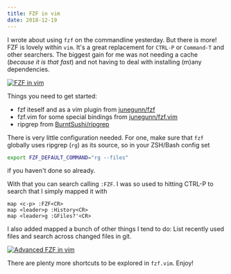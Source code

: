 ```yaml
---
title: FZF in vim
date: 2018-12-19
---
```


I wrote about using `fzf` on the commandline yesterday.
But there is more!
FZF is lovely within `vim`.
It's a great replacement for `CTRL-P` or `Command-T` and other searchers.
The biggest gain for me was not needing a cache (_because it is that fast_) and not having to deal with installing (m)any dependencies.

[![FZF in vim](https://asciinema.org/a/Kqh2WdEdWHEinsIK0V9PHQi8A.png)](https://asciinema.org/a/Kqh2WdEdWHEinsIK0V9PHQi8A 'ASCII video of using fzf in vim')

Things you need to get started:
  * fzf iteself and as a vim plugin from [junegunn/fzf](https://github.com/junegunn/fzf)
  * fzf.vim for some special bindings from [junegunn/fzf.vim](https://github.com/junegunn/fzf.vim)
  * ripgrep from [BurntSushi/ripgrep](https://github.com/BurntSushi/ripgrep)

There is very little configuration needed.
For one, make sure that `fzf` globally uses ripgrep (`rg`) as its source, so in your ZSH/Bash config set

```bash
export FZF_DEFAULT_COMMAND="rg --files"
```

if you haven't done so already.

With that you can search calling `:FZF`. 
I was so used to hitting CTRL-P to search that I simply mapped it with

```
map <c-p> :FZF<CR>
map <leader>p :History<CR>
map <leader>g :GFiles?'<CR>
```

I also added mapped a bunch of other things I tend to do:
List recently used files and search across changed files in git.

[![Advanced FZF in vim](https://asciinema.org/a/rXXmFp7qAbOrkfvUIsXdbVhjz.png)](https://asciinema.org/a/rXXmFp7qAbOrkfvUIsXdbVhjz)

There are plenty more shortcuts to be explored in `fzf.vim`. Enjoy!
